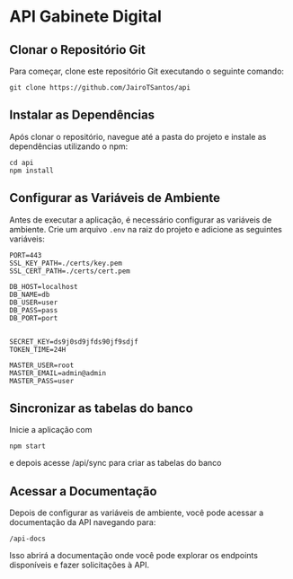 # API Gabinete Digital

## Clonar o Repositório Git

Para começar, clone este repositório Git executando o seguinte comando:

```
git clone https://github.com/JairoTSantos/api
```

## Instalar as Dependências

Após clonar o repositório, navegue até a pasta do projeto e instale as dependências utilizando o npm:

```
cd api
npm install
```

## Configurar as Variáveis de Ambiente

Antes de executar a aplicação, é necessário configurar as variáveis de ambiente. Crie um arquivo `.env` na raiz do projeto e adicione as seguintes variáveis:

```
PORT=443
SSL_KEY_PATH=./certs/key.pem
SSL_CERT_PATH=./certs/cert.pem

DB_HOST=localhost
DB_NAME=db
DB_USER=user
DB_PASS=pass
DB_PORT=port


SECRET_KEY=ds9j0sd9jfds90jf9sdjf
TOKEN_TIME=24H

MASTER_USER=root
MASTER_EMAIL=admin@admin
MASTER_PASS=user
```
## Sincronizar as tabelas do banco
Inicie a aplicação com

```
npm start
```
e depois acesse /api/sync para criar as tabelas do banco

## Acessar a Documentação

Depois de configurar as variáveis de ambiente, você pode acessar a documentação da API navegando para:

```
/api-docs
```

Isso abrirá a documentação onde você pode explorar os endpoints disponíveis e fazer solicitações à API.
